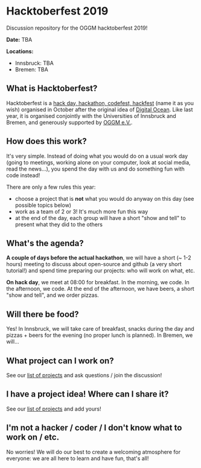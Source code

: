 # Hacktoberfest 2019

Discussion repository for the OGGM hacktoberfest 2019!

**Date:** TBA 

**Locations:**
- Innsbruck: TBA
- Bremen: TBA

## What is Hacktoberfest?

Hacktoberfest is a [hack day, hackathon, codefest, hackfest](https://en.wikipedia.org/wiki/Hackathon) 
(name it as you wish) organised in October after the original idea of 
[Digital Ocean](https://hacktoberfest.digitalocean.com/). Like last year, it is organised conjointly 
with the Universities of Innsbruck and Bremen, and generously supported by [OGGM e.V.](https://oggm.org/oggmev/).

## How does this work?

It's very simple. Instead of doing what you would do on a usual work day (going to meetings, 
working alone on your computer, look at social media, read the news...), you spend
the day with us and do something fun with code instead!

There are only a few rules this year:
- choose a project that is **not** what you would do anyway on this day (see possible topics below)
- work as a team of 2 or 3! It's much more fun this way
- at the end of the day, each group will have a short "show and tell" to present what they did to the others

## What's the agenda?

**A couple of days before the actual hackathon**, we will have a short (~ 1-2 hours) meeting to discuss about open-source and github (a very short tutorial!) and spend time preparing our projects: who will work on what, etc.

**On hack day**, we meet at 08:00 for breakfast. In the morning, we code. In the afternoon, we code. At the end of the afternoon, we have beers, a short "show and tell", and we order pizzas.

## Will there be food?

Yes! In Innsbruck, we will take care of breakfast, snacks during the day and pizzas + beers for the evening (no proper lunch is planned). In Bremen, we will...

## What project can I work on?

See our [list of projects](https://github.com/OGGM/hacktoberfest-2019/issues) and ask questions / join the discussion!

## I have a project idea! Where can I share it?

See our [list of projects](https://github.com/OGGM/hacktoberfest-2019/issues) and add yours!

## I'm not a hacker / coder / I don't know what to work on / etc.

No worries! We will do our best to create a welcoming atmosphere for 
everyone: we are all here to learn and have fun, that's all!

